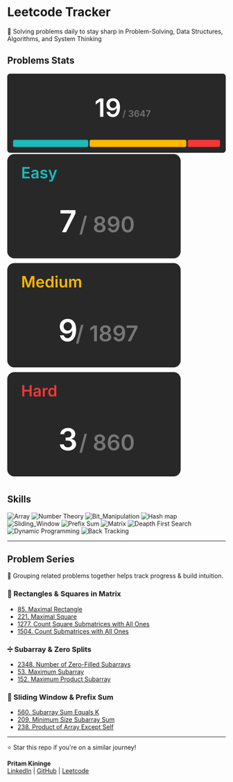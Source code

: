 # Leetcode Tracker
  
🚀 Solving problems daily to stay sharp in Problem-Solving, Data Structures, Algorithms, and System Thinking

## Problems Stats

[![all problmes](./assets/totalCard.svg)](./README.md)  
[![easy problmes](./assets/easyCard.svg)](./easy.md)[![medium problmes](./assets/mediumCard.svg)](medium.md)[![hard problmes](./assets/hardCard.svg)](hard.md)


## Skills 

![Array](https://img.shields.io/badge/Array-gray)
![Number Theory](https://img.shields.io/badge/Number_Theory-gray)
![Bit_Manipulation](https://img.shields.io/badge/Bit_Manipulation-gray)
![Hash map](https://img.shields.io/badge/Hash_Map-gray)
![Sliding_Window](https://img.shields.io/badge/Sliding_Window-gray)
![Prefix Sum](https://img.shields.io/badge/Prefix_Sum-gray)
![Matrix](https://img.shields.io/badge/Matrix-gray)
![Deapth First Search](https://img.shields.io/badge/Depth_First_Search-gray)
![Dynamic Programming](https://img.shields.io/badge/Dynamic_Programming-gray)
![Back Tracking](https://img.shields.io/badge/Back_Tracking-gray)

---

## Problem Series  

📌 Grouping related problems together helps track progress & build intuition.  

### 🔲 Rectangles & Squares in Matrix  
- [85. Maximal Rectangle](./medium/85-maximal-rectangle.md)  
- [221. Maximal Square](./medium/221-maximal-square.md)  
- [1277. Count Square Submatrices with All Ones](./medium/1277-count-square-submatrices-with-all-ones.md)  
- [1504. Count Submatrices with All Ones](./medium/1504-count-submatrices-with-all-ones.md)  

### ➗ Subarray & Zero Splits  
- [2348. Number of Zero-Filled Subarrays](./medium/2348-number-of-zero-filled-subarrays.md)  
- [53. Maximum Subarray](./easy/53-maximum-subarray.md)  
- [152. Maximum Product Subarray](./medium/152-maximum-product-subarray.md)  

### 🧩 Sliding Window & Prefix Sum  
- [560. Subarray Sum Equals K](./medium/560-subarray-sum-equals-k.md)  
- [209. Minimum Size Subarray Sum](./medium/209-minimum-size-subarray-sum.md)  
- [238. Product of Array Except Self](./medium/238-product-of-array-except-self.md)  

---


⭐ Star this repo if you're on a similar journey!

**Pritam Kininge**    
[LinkedIn](https://linkedin.com/in/pritam-kininge)  |  [GitHub](https://github.com/kininge)  |  [Leetcode](https://leetcode.com/u/kininge007/)
</div>






